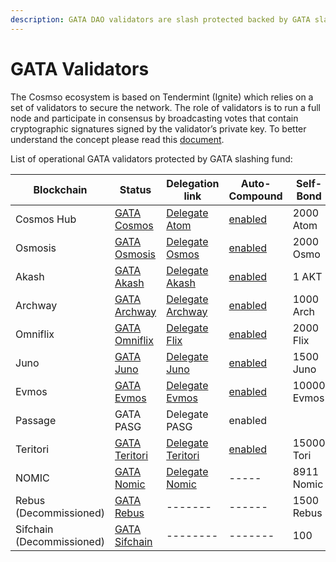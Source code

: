```yaml
---
description: GATA DAO validators are slash protected backed by GATA slashing fund
---
```


# GATA Validators

The Cosmso ecosystem is based on Tendermint (Ignite) which relies on a set of validators to secure the network. The role of validators is to run a full node and participate in consensus by broadcasting votes that contain cryptographic signatures signed by the validator’s private key. To better understand the concept please read this [document](https://medium.com/the-cosmos-guardian/proof-of-stake-on-cosmos-network-explained-to-my-dog-f7367297e5ae).

List of operational GATA validators protected by GATA slashing fund:

<table><thead><tr><th width="132">Blockchain</th><th width="108">Status</th><th width="150">Delegation link</th><th width="127">Auto-Compound</th><th width="127">Self-Bond</th><th width="129">Commission</th></tr></thead><tbody><tr><td>Cosmos Hub</td><td><a href="https://www.mintscan.io/cosmos/validators/cosmosvaloper10unx6s0cdqntvrumd5hs07rgd5ytcztqh8etw6">GATA Cosmos</a></td><td><a href="https://wallet.keplr.app/chains/cosmos-hub?modal=validator&#x26;chain=cosmoshub-4&#x26;validator_address=cosmosvaloper10unx6s0cdqntvrumd5hs07rgd5ytcztqh8etw6&#x26;referral=true">Delegate Atom</a></td><td><a href="https://restake.app/cosmoshub/cosmosvaloper10unx6s0cdqntvrumd5hs07rgd5ytcztqh8etw6">enabled</a></td><td>2000 Atom</td><td>3%</td></tr><tr><td>Osmosis</td><td><a href="https://www.mintscan.io/osmosis/validators/osmovaloper1d5ada26tcd24wltfakqkkdu3656k6n4chnyz8h">GATA Osmosis</a></td><td><a href="https://wallet.keplr.app/chains/osmosis?modal=validator&#x26;chain=osmosis-1&#x26;validator_address=osmovaloper1d5ada26tcd24wltfakqkkdu3656k6n4chnyz8h&#x26;referral=true">Delegate Osmos</a></td><td><a href="https://restake.app/osmosis/osmovaloper1d5ada26tcd24wltfakqkkdu3656k6n4chnyz8h">enabled</a></td><td>2000 Osmo</td><td>5%</td></tr><tr><td>Akash</td><td><a href="https://dev.mintscan.io/akash/validators/akashvaloper1jr62umvv72q233e2ew8fkaf0x9yhzfqef42kak">GATA Akash</a></td><td><a href="https://wallet.keplr.app/chains/akash?modal=validator&#x26;chain=akashnet-2&#x26;validator_address=akashvaloper1jr62umvv72q233e2ew8fkaf0x9yhzfqef42kak&#x26;referral=true">Delegate Akash</a></td><td><a href="https://www.yieldmos.com/strategies/akt-staking-rewards">enabled</a></td><td>1 AKT</td><td>1%</td></tr><tr><td>Archway</td><td><a href="https://www.mintscan.io/archway/validators/archwayvaloper1mj2muyc2el7z9l243thhj3crhzzn2ds4tsr7ar">GATA Archway</a></td><td><a href="https://connect.archway.io/staking">Delegate Archway</a></td><td><a href="https://www.yieldmos.com/strategies/arch-staking-rewards">enabled</a></td><td>1000 Arch</td><td>5%</td></tr><tr><td>Omniflix</td><td><a href="https://www.mintscan.io/omniflix/validators/omniflixvaloper1ffk54ch6x8xz8dztyp64j25v7lc3mrsylkjgqj">GATA Omniflix</a></td><td><a href="https://wallet.keplr.app/chains/omniflix?modal=validator&#x26;chain=omniflixhub-1&#x26;validator_address=omniflixvaloper1ffk54ch6x8xz8dztyp64j25v7lc3mrsylkjgqj&#x26;referral=true">Delegate<br>Flix</a></td><td><a href="https://restake.app/omniflixhub/omniflixvaloper1ffk54ch6x8xz8dztyp64j25v7lc3mrsylkjgqj">enabled</a></td><td>2000 Flix</td><td>5%</td></tr><tr><td>Juno</td><td><a href="https://www.mintscan.io/evmos/validators/evmosvaloper1w9m6p7ctu4gkdsr8plle997h25rzsa96xlzfat">GATA Juno</a></td><td><a href="https://wallet.keplr.app/chains/juno?modal=validator&#x26;chain=juno-1&#x26;validator_address=junovaloper1yeaw3dv6jk3hr290l2tsew7rr2vjykynme37s2&#x26;referral=true">Delegate Juno</a></td><td><a href="https://restake.app/juno/junovaloper1yeaw3dv6jk3hr290l2tsew7rr2vjykynme37s2">enabled</a></td><td>1500 Juno</td><td>5%</td></tr><tr><td>Evmos</td><td><a href="https://www.mintscan.io/evmos/validators/evmosvaloper1w9m6p7ctu4gkdsr8plle997h25rzsa96xlzfat">GATA Evmos</a></td><td><a href="https://wallet.keplr.app/chains/evmos?modal=validator&#x26;chain=evmos_9001-2&#x26;validator_address=evmosvaloper1w9m6p7ctu4gkdsr8plle997h25rzsa96xlzfat&#x26;referral=true">Delegate Evmos</a></td><td><a href="https://restake.app/evmos/evmosvaloper1w9m6p7ctu4gkdsr8plle997h25rzsa96xlzfat">enabled</a></td><td>10000 Evmos</td><td>5%</td></tr><tr><td>Passage</td><td>GATA <br>PASG</td><td>Delegate PASG</td><td>enabled</td><td></td><td></td></tr><tr><td>Teritori</td><td><a href="https://teritori.explorers.guru/validator/torivaloper1dyduggaqthztgm8tnk59flkeu3l3qvpzhhd6hn">GATA Teritori</a></td><td><a href="https://restake.app/teritori/torivaloper1dyduggaqthztgm8tnk59flkeu3l3qvpzhhd6hn/stake">Delegate Teritori </a></td><td><a href="https://restake.app/teritori/torivaloper1dyduggaqthztgm8tnk59flkeu3l3qvpzhhd6hn/delegate">enabled</a></td><td>15000 Tori</td><td>5%</td></tr><tr><td>NOMIC </td><td><a href="https://app.nomic.io/">GATA Nomic</a></td><td><a href="https://app.nomic.io/">Delegate Nomic</a></td><td>-----</td><td>8911 Nomic</td><td>5%</td></tr><tr><td>Rebus  (Decommissioned)</td><td><a href="https://rebus.explorers.guru/validator/rebusvaloper1v9z8pjfgjvuj4ar97h692scm88mvwks5plmvvq">GATA Rebus</a></td><td>-------</td><td>------</td><td>1500 Rebus</td><td>5%</td></tr><tr><td>Sifchain (Decommissioned) </td><td><a href="https://www.mintscan.io/sifchain/validators/sifvaloper1u453cen62m939v548nfql54zl886a9zy7ggzqq">GATA Sifchain</a></td><td>--------</td><td>-------</td><td>100 </td><td>5%</td></tr></tbody></table>

##
